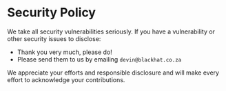 # Security Policy

We take all security vulnerabilities seriously.
If you have a vulnerability or other security issues to disclose:

- Thank you very much, please do!
- Please send them to us by emailing `devin@blackhat.co.za`

We appreciate your efforts and responsible disclosure and will make every effort to acknowledge your contributions.